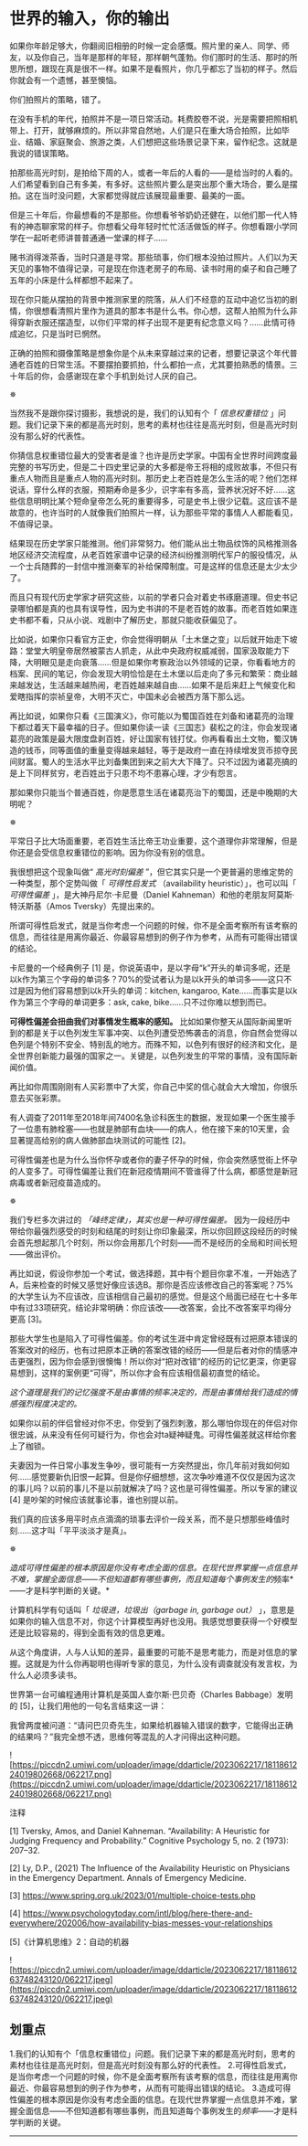 # 世界的输入，你的输出

如果你年龄足够大，你翻阅旧相册的时候一定会感慨。照片里的亲人、同学、师友，以及你自己，当年是那样的年轻，那样朝气蓬勃。你们那时的生活、那时的所思所想，跟现在真是很不一样。如果不是看照片，你几乎都忘了当初的样子。然后你就会有一个遗憾，甚至懊恼。

你们拍照片的策略，错了。

在没有手机的年代，拍照并不是一项日常活动。耗费胶卷不说，光是需要把照相机带上、打开，就够麻烦的。所以非常自然地，人们是只在重大场合拍照，比如毕业、结婚、家庭聚会、旅游之类，人们想把这些场景记录下来，留作纪念。这就是我说的错误策略。

拍那些高光时刻，是拍给下周的人，或者一年后的人看的——是给当时的人看的。人们希望看到自己有多美，有多好。这些照片要么是突出那个重大场合，要么是摆拍。这在当时没问题，大家都觉得就应该展现最重要、最美的一面。

但是三十年后，你最想看的不是那些。你想看爷爷奶奶还健在，以他们那一代人特有的神态聊家常的样子。你想看父母年轻时忙忙活活做饭的样子。你想看跟小学同学在一起听老师讲普普通通一堂课的样子……

赌书消得泼茶香，当时只道是寻常。那些琐事，你们根本没拍过照片。人们以为天天见的事物不值得记录，可是现在你连老房子的布局、读书时用的桌子和自己睡了五年的小床是什么样都想不起来了。

现在你只能从摆拍的背景中推测家里的院落，从人们不经意的互动中追忆当初的剧情，你很想看清照片里作为道具的那本书是什么书。你心想，这帮人拍照为什么非得穿新衣服还摆造型，以你们平常的样子出现不是更有纪念意义吗？……此情可待成追忆，只是当时已惘然。

正确的拍照和摄像策略是想象你是个从未来穿越过来的记者，想要记录这个年代普通老百姓的日常生活。不要摆拍要抓拍，什么都拍一点，尤其要拍熟悉的情景。三十年后的你，会感谢现在拿个手机到处讨人厌的自己。

✵

当然我不是跟你探讨摄影，我想说的是，我们的认知有个「 *信息权重错位* 」问题。我们记录下来的都是高光时刻，思考的素材也往往是高光时刻，但是高光时刻没有那么好的代表性。

你猜信息权重错位最大的受害者是谁？也许是历史学家。中国有全世界时间跨度最完整的书写历史，但是二十四史里记录的大多都是帝王将相的成败故事，不但只有重点人物而且是重点人物的高光时刻。那历史上老百姓是怎么生活的呢？他们怎样说话，穿什么样的衣服，预期寿命是多少，识字率有多高，营养状况好不好……这些信息明明比某个短命皇帝怎么死的重要得多，可是史书上很少记载。这应该不是故意的，也许当时的人就像我们拍照片一样，认为那些平常的事情人人都能看见，不值得记录。

结果现在历史学家只能推测。他们非常努力。他们能从出土物品纹饰的风格推测各地区经济交流程度，从老百姓家谱中记录的经济纠纷推测明代军户的服役情况，从一个士兵随葬的一封信中推测秦军的补给保障制度。可是这样的信息还是太少太少了。

而且只有现代历史学家才研究这些，以前的学者只会对着史书琢磨道理。但史书记录哪怕都是真的也具有误导性，因为史书讲的不是老百姓的故事。而老百姓如果连史书都不看，只从小说、戏剧中了解历史，那就只能收获偏见了。

比如说，如果你只看官方正史，你会觉得明朝从「土木堡之变」以后就开始走下坡路：堂堂大明皇帝居然被蒙古人抓走，从此中央政府权威减弱，国家汲取能力下降，大明眼见是走向衰落……但是如果你考察政治以外领域的记录，你看看地方的档案、民间的笔记，你会发现大明恰恰是在土木堡以后走向了多元和繁荣：商业越来越发达，生活越来越热闹，老百姓越来越自由……如果不是后来赶上气候变化和爱瞎指挥的崇祯皇帝，大明不灭亡，中国未必会被西方落下那么远。

再比如说，如果你只看《三国演义》，你可能以为蜀国百姓在刘备和诸葛亮的治理下都过着天下最幸福的日子。但如果你读一读《三国志》裴松之的注，你会发现诸葛亮的政策是最大限度盘剥百姓，好让国家有钱打仗。你再看看出土文物，蜀汉铸造的钱币，同等面值的重量变得越来越轻，等于是政府一直在持续增发货币掠夺民间财富。蜀人的生活水平比刘备集团到来之前大大下降了。只不过因为诸葛亮搞的是上下同样贫穷，老百姓出于只患不均不患寡心理，才少有怨言。

那如果你只能当个普通百姓，你是愿意生活在诸葛亮治下的蜀国，还是中晚期的大明呢？

✵

平常日子比大场面重要，老百姓生活比帝王功业重要，这个道理你非常理解，但是你还是会受信息权重错位的影响。因为你没有别的信息。

我很想把这个现象叫做“ *高光时刻偏差* ”，但它其实只是一个更普遍的思维定势的一种类型，那个定势叫做「 *可得性启发式* （availability heuristic）」，也可以叫「 *可得性偏差* 」，是大神丹尼尔·卡尼曼（Daniel Kahneman）和他的老朋友阿莫斯·特沃斯基（Amos Tversky）先提出来的。

所谓可得性启发式，就是当你考虑一个问题的时候，你不是全面考察所有该考察的信息，而往往是用离你最近、你最容易想到的例子作为参考，从而有可能得出错误的结论。

卡尼曼的一个经典例子 [1] 是，你说英语中，是以字母“k”开头的单词多呢，还是以k作为第三个字母的单词多？70%的受试者认为是以k开头的单词多——这只不过是因为他们容易想到以k开头的单词：kitchen, kangaroo, Kate……而事实是以k作为第三个字母的单词更多：ask, cake, bike……只不过你难以想到而已。

 **可得性偏差会扭曲我们对事情发生概率的感知。** 比如如果你整天从国际新闻里听到的都是关于以色列发生军事冲突、以色列遭受恐怖袭击的消息，你自然会觉得以色列是个特别不安全、特别乱的地方。而殊不知，以色列有很好的经济和文化，是全世界创新能力最强的国家之一。关键是，以色列发生的平常的事情，没有国际新闻价值。

再比如你周围刚刚有人买彩票中了大奖，你自己中奖的信心就会大大增加，你很乐意去买张彩票。

有人调查了2011年至2018年间7400名急诊科医生的数据，发现如果一个医生接手了一位患有肺栓塞——也就是肺部有血块——的病人，他在接下来的10天里，会显著提高给别的病人做肺部血块测试的可能性 [2]。

可得性偏差也是为什么当你怀孕或者你的妻子怀孕的时候，你会突然感觉街上怀孕的人变多了。可得性偏差让我们在新冠疫情期间不管谁得了什么病，都感觉是新冠病毒或者新冠疫苗造成的。

✵

我们专栏多次讲过的 *「峰终定律」，其实也是一种可得性偏差。* 因为一段经历中带给你最强烈感受的时刻和结尾的时刻让你印象最深，所以你回顾这段经历的时候会首先想起那几个时刻，所以你会用那几个时刻——而不是经历的全局和时间长短——做出评价。

再比如说，假设你参加一个考试，做选择题，其中有个题目你拿不准，一开始选了A，后来检查的时候又感觉好像应该选B。那你是否应该修改自己的答案呢？75%的大学生认为不应该改，应该相信自己最初的感觉。但是这个局面已经在七十多年中有过33项研究，结论非常明确：你应该改——改答案，会比不改答案平均得分更高 [3]。

那些大学生也是陷入了可得性偏差。你的考试生涯中肯定曾经既有过把原本错误的答案改对的经历，也有过把原本正确的答案改错的经历——但是后者对你的情感冲击更强烈，因为你会感到很懊悔！所以你对“把对改错”的经历的记忆更深，你更容易想到，这样的案例更“可得”，所以你才会有应该相信最初直觉的结论。

 *这个道理是我们的记忆强度不是由事情的频率决定的，而是由事情给我们造成的情感强烈程度决定的。*

如果你以前的伴侣曾经对你不忠，你受到了强烈刺激，那么哪怕你现在的伴侣对你很忠诚，从来没有任何可疑行为，你也会对ta疑神疑鬼。可得性偏差就这样给你套上了枷锁。

夫妻因为一件日常小事发生争吵，很可能有一方突然提出，你几年前对我如何如何……感觉要新仇旧恨一起算。但是你仔细想想，这次争吵难道不仅仅是因为这次的事儿吗？以前的事儿不是以前就解决了吗？这也是可得性偏差。所以专家的建议 [4] 是吵架的时候应该就事论事，谁也别提以前。

我们真的应该多用平时点点滴滴的琐事去评价一段关系，而不是只想那些峰值时刻……这才叫「平平淡淡才是真」。

✵

 *造成可得性偏差的根本原因是你没有考虑全面的信息。在现代世界掌握一点信息并不难，掌握全面信息——不但知道都有哪些事例，而且知道每个事例发生的*频率*——才是科学判断的关键。*

计算机科学有句话叫「 *垃圾进，垃圾出（garbage in, garbage out）* 」，意思是如果你的输入信息不对，你这个计算模型再好也没用。我感觉想要获得一个好模型还是比较容易的，得到全面有效的信息更难。

从这个角度讲，人与人认知的差异，最重要的可能不是思考能力，而是对信息的掌握。这就是为什么你再聪明也得听专家的意见，为什么没有调查就没有发言权，为什么人必须多读书。

世界第一台可编程通用计算机是英国人查尔斯·巴贝奇（Charles Babbage）发明的 [5]，让我们用他的一句名言结束这一讲：

我曾两度被问道：“请问巴贝奇先生，如果给机器输入错误的数字，它能得出正确的结果吗？”我完全想不透，思维何等混乱的人才问得出这种问题。

![https://piccdn2.umiwi.com/uploader/image/ddarticle/2023062217/1811861224019802668/062217.png](https://piccdn2.umiwi.com/uploader/image/ddarticle/2023062217/1811861224019802668/062217.png)

注释

[1] Tversky, Amos, and Daniel Kahneman. “Availability: A Heuristic for Judging Frequency and Probability.” Cognitive Psychology 5, no. 2 (1973): 207–32.

[2] Ly, D.P., (2021) The Influence of the Availability Heuristic on Physicians in the Emergency Department. Annals of Emergency Medicine.

[3] https://www.spring.org.uk/2023/01/multiple-choice-tests.php

[4] https://www.psychologytoday.com/intl/blog/here-there-and-everywhere/202006/how-availability-bias-messes-your-relationships

[5]《计算机思维》2：自动的机器

![https://piccdn2.umiwi.com/uploader/image/ddarticle/2023062217/1811861263748243120/062217.jpeg](https://piccdn2.umiwi.com/uploader/image/ddarticle/2023062217/1811861263748243120/062217.jpeg)

## 划重点

1.我们的认知有个「信息权重错位」问题。我们记录下来的都是高光时刻，思考的素材也往往是高光时刻，但是高光时刻没有那么好的代表性。
2.可得性启发式，是当你考虑一个问题的时候，你不是全面考察所有该考察的信息，而往往是用离你最近、你最容易想到的例子作为参考，从而有可能得出错误的结论。
3.造成可得性偏差的根本原因是你没有考虑全面的信息。在现代世界掌握一点信息并不难，掌握全面信息——不但知道都有哪些事例，而且知道每个事例发生的*频率*——才是科学判断的关键。

---
